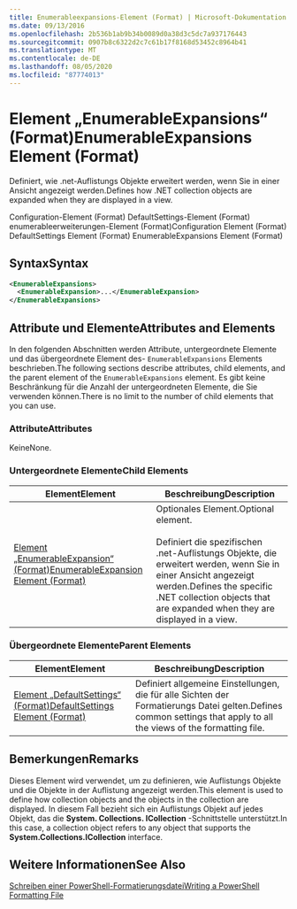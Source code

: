 ```yaml
---
title: Enumerableexpansions-Element (Format) | Microsoft-Dokumentation
ms.date: 09/13/2016
ms.openlocfilehash: 2b536b1ab9b34b0089d0a38d3c5dc7a937176443
ms.sourcegitcommit: 0907b8c6322d2c7c61b17f8168d53452c8964b41
ms.translationtype: MT
ms.contentlocale: de-DE
ms.lasthandoff: 08/05/2020
ms.locfileid: "87774013"
---
```

# <a name="enumerableexpansions-element-format"></a><span data-ttu-id="3cdf4-102">Element „EnumerableExpansions“ (Format)</span><span class="sxs-lookup"><span data-stu-id="3cdf4-102">EnumerableExpansions Element (Format)</span></span>

<span data-ttu-id="3cdf4-103">Definiert, wie .net-Auflistungs Objekte erweitert werden, wenn Sie in einer Ansicht angezeigt werden.</span><span class="sxs-lookup"><span data-stu-id="3cdf4-103">Defines how .NET collection objects are expanded when they are displayed in a view.</span></span>

<span data-ttu-id="3cdf4-104">Configuration-Element (Format) DefaultSettings-Element (Format) enumerableerweiterungen-Element (Format)</span><span class="sxs-lookup"><span data-stu-id="3cdf4-104">Configuration Element (Format) DefaultSettings Element (Format) EnumerableExpansions Element (Format)</span></span>

## <a name="syntax"></a><span data-ttu-id="3cdf4-105">Syntax</span><span class="sxs-lookup"><span data-stu-id="3cdf4-105">Syntax</span></span>

```xml
<EnumerableExpansions>
  <EnumerableExpansion>...</EnumerableExpansion>
</EnumerableExpansions>
```

## <a name="attributes-and-elements"></a><span data-ttu-id="3cdf4-106">Attribute und Elemente</span><span class="sxs-lookup"><span data-stu-id="3cdf4-106">Attributes and Elements</span></span>

<span data-ttu-id="3cdf4-107">In den folgenden Abschnitten werden Attribute, untergeordnete Elemente und das übergeordnete Element des- `EnumerableExpansions` Elements beschrieben.</span><span class="sxs-lookup"><span data-stu-id="3cdf4-107">The following sections describe attributes, child elements, and the parent element of the `EnumerableExpansions` element.</span></span> <span data-ttu-id="3cdf4-108">Es gibt keine Beschränkung für die Anzahl der untergeordneten Elemente, die Sie verwenden können.</span><span class="sxs-lookup"><span data-stu-id="3cdf4-108">There is no limit to the number of child elements that you can use.</span></span>

### <a name="attributes"></a><span data-ttu-id="3cdf4-109">Attribute</span><span class="sxs-lookup"><span data-stu-id="3cdf4-109">Attributes</span></span>

<span data-ttu-id="3cdf4-110">Keine</span><span class="sxs-lookup"><span data-stu-id="3cdf4-110">None.</span></span>

### <a name="child-elements"></a><span data-ttu-id="3cdf4-111">Untergeordnete Elemente</span><span class="sxs-lookup"><span data-stu-id="3cdf4-111">Child Elements</span></span>

|<span data-ttu-id="3cdf4-112">Element</span><span class="sxs-lookup"><span data-stu-id="3cdf4-112">Element</span></span>|<span data-ttu-id="3cdf4-113">Beschreibung</span><span class="sxs-lookup"><span data-stu-id="3cdf4-113">Description</span></span>|
|-------------|-----------------|
|[<span data-ttu-id="3cdf4-114">Element „EnumerableExpansion“ (Format)</span><span class="sxs-lookup"><span data-stu-id="3cdf4-114">EnumerableExpansion Element (Format)</span></span>](./enumerableexpansion-element-format.md)|<span data-ttu-id="3cdf4-115">Optionales Element.</span><span class="sxs-lookup"><span data-stu-id="3cdf4-115">Optional element.</span></span><br /><br /> <span data-ttu-id="3cdf4-116">Definiert die spezifischen .net-Auflistungs Objekte, die erweitert werden, wenn Sie in einer Ansicht angezeigt werden.</span><span class="sxs-lookup"><span data-stu-id="3cdf4-116">Defines the specific .NET collection objects that are expanded when they are displayed in a view.</span></span>|

### <a name="parent-elements"></a><span data-ttu-id="3cdf4-117">Übergeordnete Elemente</span><span class="sxs-lookup"><span data-stu-id="3cdf4-117">Parent Elements</span></span>

|<span data-ttu-id="3cdf4-118">Element</span><span class="sxs-lookup"><span data-stu-id="3cdf4-118">Element</span></span>|<span data-ttu-id="3cdf4-119">Beschreibung</span><span class="sxs-lookup"><span data-stu-id="3cdf4-119">Description</span></span>|
|-------------|-----------------|
|[<span data-ttu-id="3cdf4-120">Element „DefaultSettings“ (Format)</span><span class="sxs-lookup"><span data-stu-id="3cdf4-120">DefaultSettings Element (Format)</span></span>](./defaultsettings-element-format.md)|<span data-ttu-id="3cdf4-121">Definiert allgemeine Einstellungen, die für alle Sichten der Formatierungs Datei gelten.</span><span class="sxs-lookup"><span data-stu-id="3cdf4-121">Defines common settings that apply to all the views of the formatting file.</span></span>|

## <a name="remarks"></a><span data-ttu-id="3cdf4-122">Bemerkungen</span><span class="sxs-lookup"><span data-stu-id="3cdf4-122">Remarks</span></span>

<span data-ttu-id="3cdf4-123">Dieses Element wird verwendet, um zu definieren, wie Auflistungs Objekte und die Objekte in der Auflistung angezeigt werden.</span><span class="sxs-lookup"><span data-stu-id="3cdf4-123">This element is used to define how collection objects and the objects in the collection are displayed.</span></span> <span data-ttu-id="3cdf4-124">In diesem Fall bezieht sich ein Auflistungs Objekt auf jedes Objekt, das die **System. Collections. ICollection** -Schnittstelle unterstützt.</span><span class="sxs-lookup"><span data-stu-id="3cdf4-124">In this case, a collection object refers to any object that supports the  **System.Collections.ICollection** interface.</span></span>

## <a name="see-also"></a><span data-ttu-id="3cdf4-125">Weitere Informationen</span><span class="sxs-lookup"><span data-stu-id="3cdf4-125">See Also</span></span>

[<span data-ttu-id="3cdf4-126">Schreiben einer PowerShell-Formatierungsdatei</span><span class="sxs-lookup"><span data-stu-id="3cdf4-126">Writing a PowerShell Formatting File</span></span>](./writing-a-powershell-formatting-file.md)
